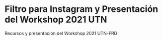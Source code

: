 # Filtro para Instagram y Presentación del Workshop 2021 UTN
Recursos y presentación del Workshop 2021 UTN-FRD
